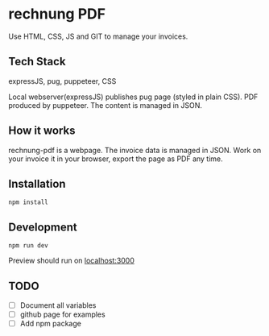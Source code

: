 # rechnung PDF

Use HTML, CSS, JS and GIT to manage your invoices.

## Tech Stack

expressJS, pug, puppeteer, CSS

Local webserver(expressJS) publishes pug page (styled in plain CSS).
PDF produced by puppeteer.
The content is managed in JSON.


## How it works

rechnung-pdf is a webpage.
The invoice data is managed in JSON.
Work on your invoice it in your browser, export the page as PDF any time.

## Installation
```
npm install
```

## Development
```
npm run dev
```

Preview should run on [localhost:3000](http://localhost:3000/)

## TODO

- [ ] Document all variables
- [ ] github page for examples
- [ ] Add npm package

